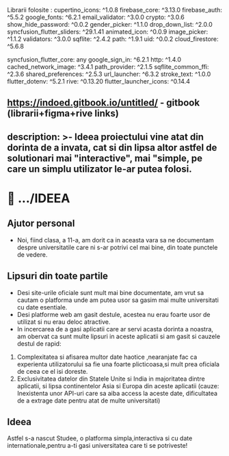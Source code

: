 Librarii folosite : 
  cupertino_icons: ^1.0.8
  firebase_core: ^3.13.0
  firebase_auth: ^5.5.2
  google_fonts: ^6.2.1
  email_validator: ^3.0.0
  crypto: ^3.0.6
  show_hide_password: ^0.0.2
  gender_picker: ^1.1.0
  drop_down_list: ^2.0.0
  syncfusion_flutter_sliders: ^29.1.41
  animated_icon: ^0.0.9
  image_picker: ^1.1.2
  validators: ^3.0.0
  sqflite: ^2.4.2
  path: ^1.9.1
  uid: ^0.0.2
  cloud_firestore: ^5.6.8

  syncfusion_flutter_core: any
  google_sign_in: ^6.2.1
  http: ^1.4.0
  cached_network_image: ^3.4.1
  path_provider: ^2.1.5
  sqflite_common_ffi: ^2.3.6
  shared_preferences: ^2.5.3
  url_launcher: ^6.3.2
  stroke_text: ^1.0.0
  flutter_dotenv: ^5.2.1
  rive: ^0.13.20
  flutter_launcher_icons: ^0.14.4

https://indoed.gitbook.io/untitled/ - gitbook (librarii+figma+rive links)
---
description: >-
  Ideea proiectului vine atat din dorinta de a invata, cat si din lipsa altor
  astfel de solutionari mai "interactive", mai "simple, pe care un simplu
  utilizator le-ar putea folosi.
---

# 🌟 .../IDEEA

## Ajutor personal

* Noi, fiind clasa, a 11-a, am dorit ca in aceasta vara sa ne documentam despre universitatile care ni s-ar potrivi cel mai bine, din toate punctele de vedere.

## Lipsuri din toate partile

* Desi site-urile oficiale sunt mult mai bine documentate, am vrut sa cautam o platforma unde am putea usor sa gasim mai multe universitati cu date esentiale.
* Desi platforme web am gasit destule, acestea nu erau foarte usor de utilizat si nu erau deloc atractive.
* In incercarea de a gasi aplicatii care ar servi acasta dorinta a noastra, am obervat ca sunt multe lipsuri in aceste aplicatii si am gasit si cauzele destul de rapid:

1. Complexitatea si afisarea multor date haotice ,nearanjate fac ca experienta utilizatorului sa fie una foarte plicticoasa,si mult prea oficiala de ceea ce el isi doreste.
2. Exclusivitatea datelor din Statele Unite si India in majoritatea dintre aplicatii, si lipsa continentelor Asia si Europa din aceste aplicatii (cauze: Inexistenta unor API-uri care sa aiba access la aceste date, dificultatea de a extrage date pentru atat de multe universitati)

## Ideea

Astfel s-a nascut Studee, o platforma simpla,interactiva si cu date internationale,pentru a-ti gasi universitatea care ti se potriveste!&#x20;

